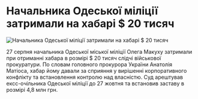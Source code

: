 Начальника Одеської міліції затримали на хабарі $ 20 тисяч
====

![Начальника Одеської міліції затримали на хабарі $ 20 тисяч](http://telegraf.com.ua/files/2014/05/odessa24.jpg)

27 серпня начальника Одеської міської міліції Олега Макуху затримали при отриманні хабара в розмірі $ 20 тисяч слідчі військової прокуратури. По словам головного прокурора України Анатолія Матіоса, хабар йому давали за сприяння у вирішенні корпоративного конфлікту та встановлення контролю над власністю. Суд арештував ексс-очільника Одеської міліції до 27 жовтня та встановив заставу в розмірі 4,8 млн грн.